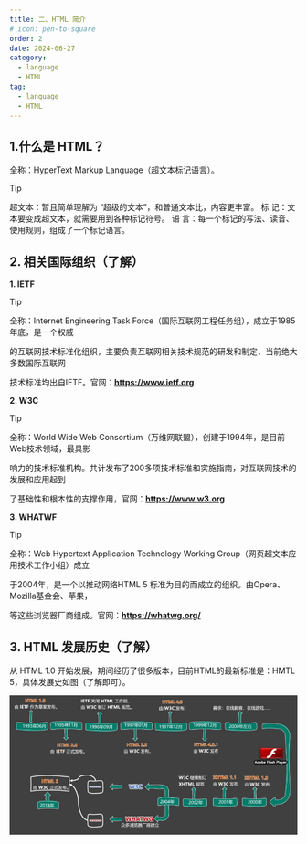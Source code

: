 ```yaml
---
title: 二、HTML 简介
# icon: pen-to-square
order: 2
date: 2024-06-27
category:
  - language
  - HTML
tag:
  - language
  - HTML
---
```


## **1.什么是 HTML？**

全称：HyperText Markup Language（超文本标记语言）。

> [!tip]
> 超文本：暂且简单理解为 “超级的文本”，和普通文本比，内容更丰富。
> 标 记：文本要变成超文本，就需要用到各种标记符号。
> 语 言：每一个标记的写法、读音、使用规则，组成了一个标记语言。

## 2. 相关国际组织（了解）

**1. IETF**

> [!tip]
>
> 全称：Internet Engineering Task Force（国际互联网工程任务组），成立于1985年底，是一个权威
>
> 的互联网技术标准化组织，主要负责互联网相关技术规范的研发和制定，当前绝大多数国际互联网
>
> 技术标准均出自IETF。官网：**https://www.ietf.org**

**2. W3C**

> [!tip]
>
> 全称：World Wide Web Consortium（万维网联盟），创建于1994年，是目前Web技术领域，最具影
>
> 响力的技术标准机构。共计发布了200多项技术标准和实施指南，对互联网技术的发展和应用起到
>
> 了基础性和根本性的支撑作用，官网：**https://www.w3.org**

**3. WHATWF**

> [!tip]
>
> 全称：Web Hypertext Application Technology Working Group（网页超文本应用技术工作小组）成立
>
> 于2004年，是一个以推动网络HTML 5 标准为目的而成立的组织。由Opera、Mozilla基金会、苹果，
>
> 等这些浏览器厂商组成。官网：**https://whatwg.org/**

## 3. HTML 发展历史（了解）

从 HTML 1.0 开始发展，期间经历了很多版本，目前HTML的最新标准是：HMTL 5，具体发展史如图（了解即可）。

![发展历史](./../../../../src/.vuepress/public/assets/images/html_Introduction.assets/image-20240627184317887.png)

